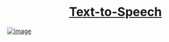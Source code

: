 <a href="https://github.com/thesurojit-das/Text-to-Speech/"><h1 align="center">Text-to-Speech</h1>


![image](https://user-images.githubusercontent.com/81943886/172564435-c33fef16-7c78-4ca0-bc57-52f02c75cd58.png)


